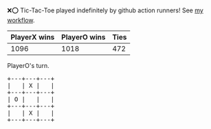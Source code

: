 :x::o: Tic-Tac-Toe played indefinitely by github action runners! See [my workflow](.github/workflows/play.yaml).

|PlayerX wins|PlayerO wins|Ties|
|-|-|-|
|1096|1018|472|

PlayerO's turn.

<pre>
+---+---+---+
|   | X |   |
+---+---+---+
| O |   |   |
+---+---+---+
|   | X |   |
+---+---+---+
</pre>
